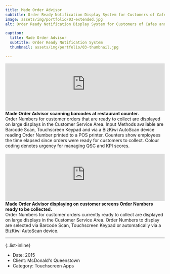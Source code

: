 ```yaml
---
title: Made Order Advisor
subtitle: Order Ready Notification Display System for Customers of Cafes and Quick Service Restaurants
image: assets/img/portfolio/03-extended.jpg
alt: Order Ready Notification Display System for Customers of Cafes and Quick Service Restaurants.

caption: 
  title: Made Order Advisor
  subtitle: Order Ready Notification System
  thumbnail: assets/img/portfolio/03-thumbnail.jpg

---
```

<!-- <iframe width="300" height="167"  -->
<iframe id="project3-video1" width="100%" style="width:100%;display:block;overflow-y:visible;" src="https://www.youtube-nocookie.com/embed/SiT5GxiCHtM?controls=0" title="YouTube video player" frameborder="0" allow="accelerometer; autoplay; clipboard-write; encrypted-media; gyroscope; picture-in-picture" allowfullscreen></iframe>
<strong>Made Order Advisor scanning barcodes at restaurant counter.</strong><br/>
Order Numbers for customer orders that are ready to collect are displayed on large displays in the Customer Service Area.
Input Methods available are Barcode Scan, Touchscreen Keypad and via a BizKiwi AutoScan device reading Order Number printed to a POS printer.
Counters show employees the time elapsed since orders were ready for customers to collect. Colour coding denotes urgency for managing QSC and KPI scores.<br/><br />
<iframe id="project3-video2" width="100%" style="width:100%;display:block;overflow-y:visible;" src="https://www.youtube-nocookie.com/embed/a--9VBdia_M?controls=0" title="YouTube video player" frameborder="0" allow="accelerometer; autoplay; clipboard-write; encrypted-media; gyroscope; picture-in-picture" allowfullscreen></iframe>
<strong>Made Order Advisor displaying on customer screens Order Numbers ready to be collected.</strong><br/>
Order Numbers for customer orders currently ready to collect are displayed on large displays in the Customer Service Area. Order Numbers to display are selected via Barcode Scan, Touchscreen Keypad or automatically via a BizKiwi AutoScan device.<br/>

---
{:.list-inline}
- Date: 2015
- Client: McDonald's Queenstown
- Category: Touchscreen Apps

